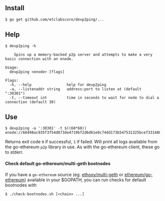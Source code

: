 ## Install
```
$ go get github.com/etclabscore/devp2ping/...
```

## Help

```
$ devp2ping -h

    Spins up a memory-backed p2p server and attempts to make a very basic connection with an enode.

Usage:
  devp2ping <enode> [flags]

Flags:
  -h, --help                help for devp2ping
  -a, --listenaddr string   address:port to listen at (default ":30301")
  -t, --timeout int         time in seconds to wait for node to dial a connection (default 30)
```

## Use

```
$ devp2ping -a ':30301' -t $((60*60)) enode://66498ac935f3f54d873de4719bf2d6d61e0c74dd173b547531325bcef331480f9bedece91099810971c8567eeb1ae9f6954b013c47c6dc51355bbbbae65a8c16@54.148.165.1:30303
```

Returns exit code `0` if successful, `1` if failed.  Will print all logs available from the go-ethereum `p2p` library in use. As with the go-ethereum client, these go to stderr. 

#### Check default go-ethereum/multi-geth bootnodes

If you have a `go-ethereum` source (eg. [ethoxy/multi-geth](https://github.com/ethoxy/multi-geth) or [ethereum/go-ethereum](https://github.com/ethereum/go-ethereum)) available in your $GOPATH, you can run checks for default bootnodes with

```
$ ./check-bootnodes.sh [<chain> ...]
```


